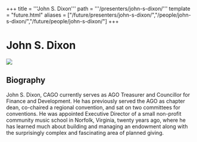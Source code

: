 +++
title = '''John S. Dixon'''
path = '''/presenters/john-s-dixon/'''
template = "future.html"
aliases = ["/future/presenters/john-s-dixon/","/people/john-s-dixon/","/future/people/john-s-dixon/"]
+++

<h1>John S. Dixon</h1>

<img class="speaker-photo" src="https://custom.cvent.com/C3A4539B19F74ABCB6FCE437F6BC0A74/files/event/910aaf2914d44586a56fbd0b3b2c31c0/23db5e8b4ae94b2b8e3465eaee7f26b3.jpeg">
<h2>Biography</h2>
<p>John S. Dixon, CAGO currently serves as AGO Treasurer and Councillor for Finance and Development. He has previously served the AGO as chapter dean, co-chaired a regional convention, and sat on two committees for conventions. He was appointed Executive Director of a small non-profit community music school in Norfolk, Virginia, twenty years ago, where he has learned much about building and managing an endowment along with the surprisingly complex and fascinating area of planned giving.</p>


